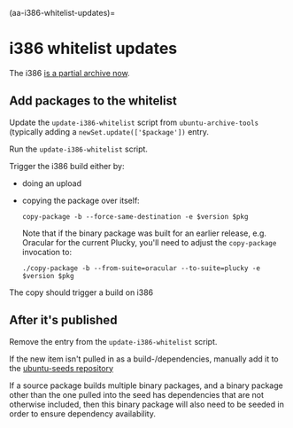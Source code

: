 (aa-i386-whitelist-updates)=
# i386 whitelist updates

The i386 [is a partial archive now](https://wiki.ubuntu.com/i386).

## Add packages to the whitelist

Update the `update-i386-whitelist` script from `ubuntu-archive-tools`
(typically adding a `newSet.update(['$package'])` entry.

Run the `update-i386-whitelist` script.

Trigger the i386 build either by:

* doing an upload

* copying the package over itself:
  
  `copy-package -b --force-same-destination -e $version $pkg`

  Note that if the binary package was built for an earlier release, e.g. Oracular
  for the current Plucky, you'll need to adjust the `copy-package` invocation to:

  ```none
  ./copy-package -b --from-suite=oracular --to-suite=plucky -e $version $pkg
  ```

The copy should trigger a build on i386

## After it's published

Remove the entry from the `update-i386-whitelist` script.

If the new item isn't pulled in as a build-/dependencies, manually add it to
the [ubuntu-seeds repository](https://git.launchpad.net/~ubuntu-core-dev/ubuntu-seeds/+git/i386/)

If a source package builds multiple binary packages, and a binary package
other than the one pulled into the seed has dependencies that are not
otherwise included, then this binary package will also need to be seeded in
order to ensure dependency availability.

